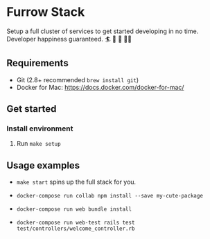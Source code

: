 # Furrow Stack
Setup a full cluster of services to get started developing in no time.
Developer happiness guaranteed. :surfer: :speedboat: :rocket: :dancing_women:

## Requirements

  * Git (2.8+ recommended `brew install git`)
  * Docker for Mac: https://docs.docker.com/docker-for-mac/

## Get started

### Install environment

  1. Run `make setup`

## Usage examples

  * `make start` spins up the full stack for you.

  * `docker-compose run collab npm install --save my-cute-package`

  * `docker-compose run web bundle install`

  * `docker-compose run web-test rails test test/controllers/welcome_controller.rb`
